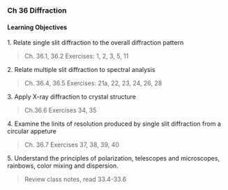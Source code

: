 ### Ch 36 Diffraction

#### Learning Objectives

1\. Relate single slit diffraction to the overall diffraction pattern
> Ch. 36.1, 36.2
Exercises: 1, 2, 3, 5, 11

2\. Relate multiple slit diffraction to spectral analysis
> Ch. 36.4, 36.5
Exercises: 21a, 22, 23, 24, 26, 28

3\. Apply X-ray diffraction to crystal structure
> Ch.36.6
Exercises 34, 35

4\. Examine the linits of resolution produced by single slit diffraction from a  circular appeture
> Ch. 36.7
Exercises 37, 38, 39, 40

5\. Understand the principles of polarization, telescopes and microscopes,  rainbows, color mixing and dispersion.
> Review class notes, read 33.4-33.6
